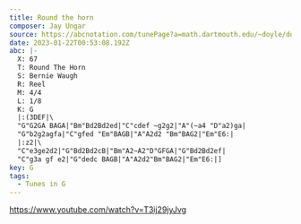 ```yaml
---
title: Round the horn
composer: Jay Ungar
source: https://abcnotation.com/tunePage?a=math.dartmouth.edu/~doyle/docs/waugh/w/0066
date: 2023-01-22T00:53:08.192Z
abc: |-
  X: 67
  T: Round The Horn
  S: Bernie Waugh
  R: Reel
  M: 4/4
  L: 1/8
  K: G
  |:(3DEF|\
  "G"G2GA BAGA|"Bm"Bd2Bd2ed|"C"cdef ~g2g2|"A"(~a4 "D"a2)ga|
  "G"b2g2agfa|"C"gfed "Em"BAGB|"A"A2d2 "Bm"BAG2|"Em"E6:|
  |:z2|\
  "C"e3ge2d2|"G"Bd2Bd2cB|"Bm"A2~A2"D"GFGA|"G"Bd2Bd2ef|
  "C"g3a gf e2|"G"dedc BAGB|"A"A2d2"Bm"BAG2|"Em"E6:|]
key: G
tags:
  - Tunes in G
---
```

https://www.youtube.com/watch?v=T3ij29jyJvg